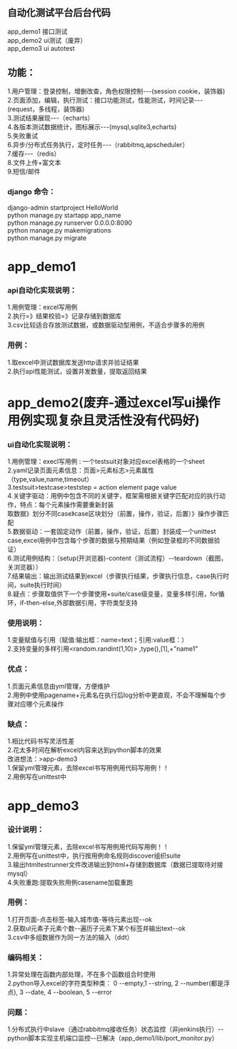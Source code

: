 自动化测试平台后台代码     
---------------------
app_demo1 接口测试   
app_demo2 ui测试（废弃）   
app_demo3 ui autotest    

功能：    
-----
1.用户管理：登录控制，增删改查，角色权限控制---(session cookie，装饰器)    
2.页面添加，编辑，执行测试：接口功能测试，性能测试，时间记录---(request，多线程，装饰器)    
3.测试结果展现---（echarts）    
4.各版本测试数据统计，图标展示---(mysql,sqlite3,echarts)         
5.失败重试    
6.异步/分布式任务执行，定时任务---（rabbitmq,apscheduler）      
7.缓存---（redis）     
8.文件上传+富文本     
9.短信/邮件    


### django 命令：  
django-admin startproject HelloWorld    
python manage.py startapp app_name    
python manage.py runserver 0.0.0.0:8090    
python manage.py makemigrations    
python manage.py migrate    

app_demo1   
========    

### api自动化实现说明：   
    
1.用例管理：excel写用例    
2.执行=》结果校验=》记录存储到数据库    
3.csv比较适合存放测试数据，或数据驱动型用例，不适合步骤多的用例

### 用例：        
1.取excel中测试数据库发送http请求并验证结果    
2.执行api性能测试，设置并发数量，提取返回结果     


app_demo2(废弃-通过excel写ui操作用例实现复杂且灵活性没有代码好)
==============       

### ui自动化实现说明：     
1.用例管理：execl写用例 : 一个testsuit对象对应excel表格的一个sheet   
2.yaml记录页面元素信息：页面>元素标志>元素属性（type,value,name,timeout）  
3.testsuit>testcase>teststep = action element page value   
4.关键字驱动：用例中包含不同的关键字，框架需根据关键字匹配对应的执行动作，特点：每个元素操作需要重新封装   
取数据》划分不同case》case区块划分（前置，操作，验证，后置）》操作步骤匹配    
5.数据驱动：一套固定动作（前置，操作，验证，后置）封装成一个unittest case,excel用例中包含每个步骤的数据与预期结果（例如登录框的不同数据验证）   
6.测试用例结构：（setup(开浏览器)-content（测试流程）--teardown（截图，关浏览器））    
7.结果输出：输出测试结果到excel（步骤执行结果，步骤执行信息，case执行时间，suite执行时间）   
8.疑点：步骤取值供下一个步骤使用+suite/case级变量，变量多样引用，for循环，if-then-else,外部数据引用，字符类型支持    
### 使用说明：   
1.变量赋值与引用（赋值:输出框：name=text；引用:value框：<name>）  
2.支持变量的多样引用<random.randint(1,10)> ,type(<val1>),<val1>[1],<val1>+"name1"   
  
### 优点：   
1.页面元素信息由yml管理，方便维护    
2.用例中使用pagename+元素名在执行后log分析中更直观，不会不理解每个步骤对应哪个元素操作    
  
### 缺点：   
1.相比代码书写灵活性差    
2.花太多时间在解析excel内容来达到python脚本的效果   
改进想法：>app-demo3   
1.保留yml管理元素，去除excel书写用例用代码写用例！！   
2.用例写在unittest中      

app_demo3     
=========    
### 设计说明：        
1.保留yml管理元素，去除excel书写用例用代码写用例！！   
2.用例写在unittest中，执行按用例命名规则discover组织suite  
3.输出htmltestrunner文件改进输出到html+存储到数据库（数据已提取待对接mysql）    
4.失败重跑:提取失败用例casename加载重跑

### 用例：   
1.打开页面-点击标签-输入城市值-等待元素出现--ok    
2.获取ul元素子元素个数--遍历子元素下某个标签并输出text--ok     
3.csv中多组数据作为同一方法的输入（ddt）    


### 编码相关：  
1.异常处理在函数内部处理，不在多个函数组合时使用   
2.python导入excel的字符类型种类： 0 --empty,1 --string, 2 --number(都是浮点), 3 --date, 4 --boolean, 5 --error   

### 问题：
1.分布式执行中slave（通过rabbitmq接收任务）状态监控（非jenkins执行）--python脚本实现主机端口监控--已解决（app_demo1/lib/port_monitor.py）
